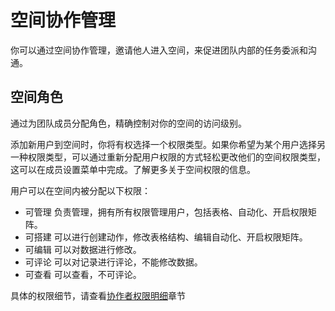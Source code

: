 # 空间协作管理

你可以通过空间协作管理，邀请他人进入空间，来促进团队内部的任务委派和沟通。&#x20;

## 空间角色

通过为团队成员分配角色，精确控制对你的空间的访问级别。

添加新用户到空间时，你将有权选择一个权限类型。如果你希望为某个用户选择另一种权限类型，可以通过重新分配用户权限的方式轻松更改他们的空间权限类型，这可以在成员设置菜单中完成。了解更多关于空间权限的信息。

用户可以在空间内被分配以下权限：

* 可管理 负责管理，拥有所有权限管理用户，包括表格、自动化、开启权限矩阵。
* 可搭建 可以进行创建动作，修改表格结构、编辑自动化、开启权限矩阵。
* 可编辑 可以对数据进行修改。
* 可评论 可以对记录进行评论，不能修改数据。
* 可查看 可以查看，不可评论。

具体的权限细节，请查看[协作者权限明细](xie-zuo-quan-xian.md)章节
